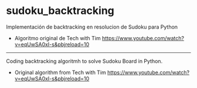 # sudoku_backtracking

Implementación de backtracking en resolucion de Sudoku para Python

- Algoritmo original de Tech with Tim
https://www.youtube.com/watch?v=eqUwSA0xI-s&pbjreload=10

------------------------------------------------------------------------

Coding backtracking algoritmh to solve Sudoku Board in Python.

- Original algorithm from Tech with Tim
https://www.youtube.com/watch?v=eqUwSA0xI-s&pbjreload=10
